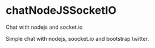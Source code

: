 chatNodeJSSocketIO
==================

Chat with nodejs and socket.io

Simple chat with nodejs, soocket.io and bootstrap twitter.
